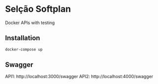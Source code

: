 # Selção Softplan

Docker APIs with testing

## Installation

```sh
docker-compose up
```

## Swagger

API1: http://localhost:3000/swagger
API2: http://localhost:4000/swagger
